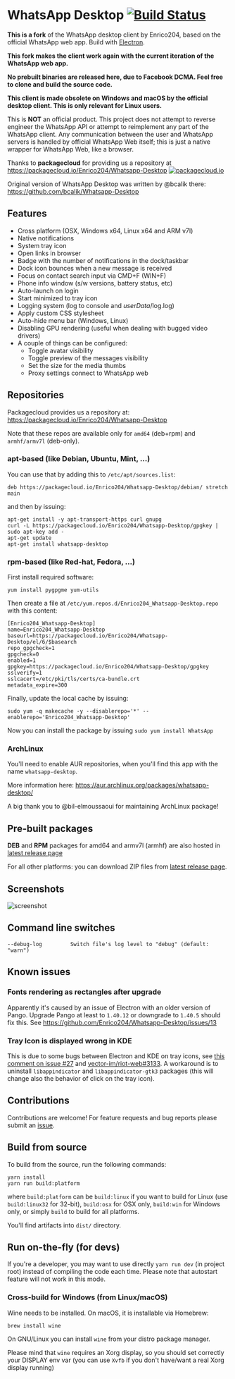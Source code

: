 # WhatsApp Desktop [![Build Status](https://travis-ci.org/Enrico204/Whatsapp-Desktop.svg?branch=master)](https://travis-ci.org/Enrico204/Whatsapp-Desktop)


**This is a fork** of the WhatsApp desktop client by Enrico204, based on the official WhatsApp web app. Build with [Electron](http://electron.atom.io/).

**This fork makes the client work again with the current iteration of the WhatsApp web app.**

**No prebuilt binaries are released here, due to Facebook DCMA. Feel free to clone and build the source code.**

**This client is made obsolete on Windows and macOS by the official desktop client. This is only relevant for Linux users.**

This is **NOT** an official product. This project does not attempt to reverse engineer the WhatsApp API or attempt to reimplement any part of the WhatsApp client. Any communication between the user and WhatsApp servers is handled by official WhatsApp Web itself; this is just a native wrapper for WhatsApp Web, like a browser.

Thanks to **packagecloud** for providing us a repository at https://packagecloud.io/Enrico204/Whatsapp-Desktop
[![packagecloud.io](https://packagecloud.io/images/packagecloud-badge.png "packagecloud.io")](https://packagecloud.io/)

Original version of WhatsApp Desktop was written by @bcalik there: https://github.com/bcalik/Whatsapp-Desktop

## Features

* Cross platform (OSX, Windows x64, Linux x64 and ARM v7l)
* Native notifications
* System tray icon
* Open links in browser
* Badge with the number of notifications in the dock/taskbar
* Dock icon bounces when a new message is received
* Focus on contact search input via CMD+F (WIN+F)
* Phone info window (s/w versions, battery status, etc)
* Auto-launch on login
* Start minimized to tray icon
* Logging system (log to console and *userData*/log.log)
* Apply custom CSS stylesheet
* Auto-hide menu bar (Windows, Linux)
* Disabling GPU rendering (useful when dealing with bugged video drivers)
* A couple of things can be configured:
  * Toggle avatar visibility
  * Toggle preview of the messages visibility
  * Set the size for the media thumbs
  * Proxy settings connect to WhatsApp web

## Repositories

Packagecloud provides us a repository at: https://packagecloud.io/Enrico204/Whatsapp-Desktop

Note that these repos are available only for `amd64` (deb+rpm) and `armhf/armv7l` (deb-only).

### apt-based (like Debian, Ubuntu, Mint, ...)

You can use that by adding this to `/etc/apt/sources.list`:

    deb https://packagecloud.io/Enrico204/Whatsapp-Desktop/debian/ stretch main

and then by issuing:

    apt-get install -y apt-transport-https curl gnupg
    curl -L https://packagecloud.io/Enrico204/Whatsapp-Desktop/gpgkey | sudo apt-key add -
    apt-get update
    apt-get install whatsapp-desktop

### rpm-based (like Red-hat, Fedora, ...)

First install required software:

    yum install pygpgme yum-utils

Then create a file at `/etc/yum.repos.d/Enrico204_Whatsapp-Desktop.repo` with this content:

    [Enrico204_Whatsapp-Desktop]
    name=Enrico204_Whatsapp-Desktop
    baseurl=https://packagecloud.io/Enrico204/Whatsapp-Desktop/el/6/$basearch
    repo_gpgcheck=1
    gpgcheck=0
    enabled=1
    gpgkey=https://packagecloud.io/Enrico204/Whatsapp-Desktop/gpgkey
    sslverify=1
    sslcacert=/etc/pki/tls/certs/ca-bundle.crt
    metadata_expire=300

Finally, update the local cache by issuing:

    sudo yum -q makecache -y --disablerepo='*' --enablerepo='Enrico204_Whatsapp-Desktop'

Now you can install the package by issuing `sudo yum install WhatsApp`

### ArchLinux

You'll need to enable AUR repositories, when you'll find this app with the name `whatsapp-desktop`.

More information here: https://aur.archlinux.org/packages/whatsapp-desktop/

A big thank you to @bil-elmoussaoui for maintaining ArchLinux package!

## Pre-built packages

**DEB** and **RPM** packages for amd64 and armv7l (armhf) are also hosted in [latest release page](https://github.com/Enrico204/Whatsapp-Desktop/releases)

For all other platforms: you can download ZIP files from [latest release page](https://github.com/Enrico204/Whatsapp-Desktop/releases).

## Screenshots

![screenshot](http://i1-win.softpedia-static.com/screenshots/WhatsApp-Desktop_1.png "Main Window")

## Command line switches

    --debug-log         Switch file's log level to "debug" (default: "warn")

## Known issues

### Fonts rendering as rectangles after upgrade

Apparently it's caused by an issue of Electron with an older version of Pango. Upgrade Pango at least to `1.40.12` or downgrade to `1.40.5` should fix this. See https://github.com/Enrico204/Whatsapp-Desktop/issues/13

### Tray Icon is displayed wrong in KDE

This is due to some bugs between Electron and KDE on tray icons, see [this comment on issue #27](https://github.com/Enrico204/Whatsapp-Desktop/issues/27#issuecomment-338410450) and [vector-im/riot-web#3133](https://github.com/vector-im/riot-web/issues/3133). A workaround is to uninstall `libappindicator` and `libappindicator-gtk3` packages (this will change also the behavior of click on the tray icon).

## Contributions

Contributions are welcome! For feature requests and bug reports please submit an [issue](https://github.com/Enrico204/Whatsapp-Desktop/issues).

## Build from source

To build from the source, run the following commands:

    yarn install
    yarn run build:platform

where `build:platform` can be `build:linux` if you want to build for Linux (use `build:linux32` for 32-bit), `build:osx` for OSX only, `build:win` for Windows only, or simply `build` to build for all platforms.

You'll find artifacts into `dist/` directory.

## Run on-the-fly (for devs)

If you're a developer, you may want to use directly `yarn run dev` (in project root) instead of compiling the code each time. Please note that autostart feature will not work in this mode.

### Cross-build for Windows (from Linux/macOS)

Wine needs to be installed. On macOS, it is installable via Homebrew:  

    brew install wine

On GNU/Linux you can install `wine` from your distro package manager.

Please mind that `wine` requires an Xorg display, so you should set correctly your DISPLAY env var (you can use `Xvfb` if you don't have/want a real Xorg display running)
